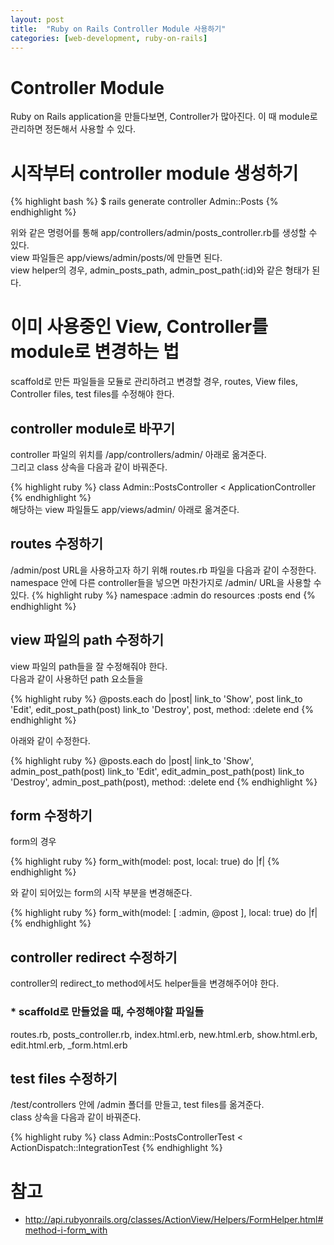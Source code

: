 ```yaml
---
layout: post
title:  "Ruby on Rails Controller Module 사용하기"
categories: [web-development, ruby-on-rails]
---
```


# Controller Module
Ruby on Rails application을 만들다보면, Controller가 많아진다.
이 때 module로 관리하면 정돈해서 사용할 수 있다.

# 시작부터 controller module 생성하기

{% highlight bash %}
$ rails generate controller Admin::Posts
{% endhighlight %}

위와 같은 명령어를 통해 app/controllers/admin/posts_controller.rb를 생성할 수 있다.<br />
view 파일들은 app/views/admin/posts/에 만들면 된다.<br />
view helper의 경우, admin_posts_path, admin_post_path(:id)와 같은 형태가 된다.

# 이미 사용중인 View, Controller를 module로 변경하는 법
scaffold로 만든 파일들을 모듈로 관리하려고 변경할 경우, routes, View files, Controller files, test files를 수정해야 한다.

## controller module로 바꾸기
controller 파일의 위치를 /app/controllers/admin/ 아래로 옮겨준다.<br />
그리고 class 상속을 다음과 같이 바꿔준다.

{% highlight ruby %}
class Admin::PostsController < ApplicationController
{% endhighlight %}
<br />
해당하는 view 파일들도 app/views/admin/ 아래로 옮겨준다.

## routes 수정하기
/admin/post URL을 사용하고자 하기 위해 routes.rb 파일을 다음과 같이 수정한다.
namespace 안에 다른 controller들을 넣으면 마찬가지로 /admin/ URL을 사용할 수 있다.
{% highlight ruby %}
namespace :admin do
	resources :posts
 end
{% endhighlight %}

## view 파일의 path 수정하기
view 파일의 path들을 잘 수정해줘야 한다.<br>
다음과 같이 사용하던 path 요소들을

{% highlight ruby %}
@posts.each do |post|
  link_to 'Show', post
  link_to 'Edit', edit_post_path(post)
  link_to 'Destroy', post, method: :delete
end
{% endhighlight %}

아래와 같이 수정한다.

{% highlight ruby %}
@posts.each do |post|
  link_to 'Show', admin_post_path(post)
  link_to 'Edit', edit_admin_post_path(post)
  link_to 'Destroy', admin_post_path(post), method: :delete
end
{% endhighlight %}

## form 수정하기
form의 경우

{% highlight ruby %}
form_with(model: post, local: true) do |f|
{% endhighlight %}

와 같이 되어있는 form의 시작 부분을 변경해준다.

{% highlight ruby %}
form_with(model: [ :admin, @post ], local: true) do |f|
{% endhighlight %}

## controller redirect 수정하기
controller의 redirect_to method에서도 helper들을 변경해주어야 한다.<br />

### * scaffold로 만들었을 때, 수정해야할 파일들
routes.rb, posts_controller.rb, index.html.erb, new.html.erb, show.html.erb, edit.html.erb, \_form.html.erb

## test files 수정하기
/test/controllers 안에 /admin 폴더를 만들고, test files를 옮겨준다.<br />
class 상속을 다음과 같이 바꿔준다.

{% highlight ruby %}
class Admin::PostsControllerTest < ActionDispatch::IntegrationTest
{% endhighlight %}

# 참고

* <http://api.rubyonrails.org/classes/ActionView/Helpers/FormHelper.html#method-i-form_with>